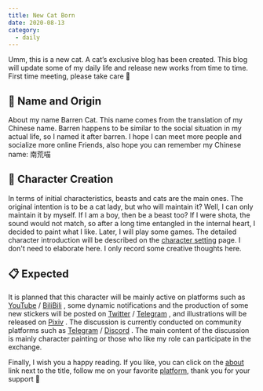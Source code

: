 ```yaml
---
title: New Cat Born
date: 2020-08-13
category:
  - daily
---
```


Umm, this is a new cat. A cat’s exclusive blog has been created. This blog will update some of my daily life and release new works from time to time. First time meeting, please take care 🍪

<!-- more -->

## 📝 Name and Origin

About my name Barren Cat. This name comes from the translation of my Chinese name. Barren happens to be similar to the social situation in my actual life, so I named it after barren. I hope I can meet more people and socialize more online Friends, also hope you can remember my Chinese name: 南荒喵

## 🎨 Character Creation

In terms of initial characteristics, beasts and cats are the main ones. The original intention is to be a cat lady, but who will maintain it? Well, I can only maintain it by myself. If I am a boy, then be a beast too? If I were shota, the sound would not match, so after a long time entangled in the internal heart, I decided to paint what I like. Later, I will play some games. The detailed character introduction will be described on the [character setting](/build.html) page. I don't need to elaborate here. I only record some creative thoughts here.

## 📋 Expected

It is planned that this character will be mainly active on platforms such as [YouTube](https://www.youtube.com/channel/UCKvT-Fza3hnXM3m47lCCjPw) / [BiliBili](https://space.bilibili.com/32597774) , some dynamic notifications and the production of some new stickers will be posted on [Twitter](https://twitter.com/nhmiao) / [Telegram](https://t.me/nhnotice) , and illustrations will be released on [Pixiv](https://pixiv.net/users/55522166) . The discussion is currently conducted on community platforms such as [Telegram](https://t.me/nhfans) / [Discord](https://discord.gg/Yy82NY3) . The main content of the discussion is mainly character painting or those who like my role can participate in the exchange.

Finally, I wish you a happy reading. If you like, you can click on the [about](/about.html) link next to the title, follow me on your favorite [platform](/about.html#platform), thank you for your support 💖
